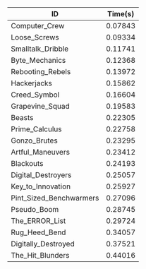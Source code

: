 |ID|Time(s)|
|-|-|
|Computer_Crew|0.07843|
|Loose_Screws|0.09334|
|Smalltalk_Dribble|0.11741|
|Byte_Mechanics|0.12368|
|Rebooting_Rebels|0.13972|
|Hackerjacks|0.15862|
|Creed_Symbol|0.16604|
|Grapevine_Squad|0.19583|
|Beasts|0.22305|
|Prime_Calculus|0.22758|
|Gonzo_Brutes|0.23295|
|Artful_Maneuvers|0.23412|
|Blackouts|0.24193|
|Digital_Destroyers|0.25057|
|Key_to_Innovation|0.25927|
|Pint_Sized_Benchwarmers|0.27096|
|Pseudo_Boom|0.28745|
|The_ERROR_List|0.29724|
|Rug_Heed_Bend|0.34057|
|Digitally_Destroyed|0.37521|
|The_Hit_Blunders|0.44016|
